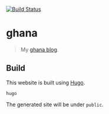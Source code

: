 [![Build Status][build-img]][build-url]

# ghana

> My [ghana blog][site].

## Build

This website is built using [Hugo][hugo].

```shell
hugo
```

The generated site will be under `public`.

[build-img]: https://builds.sr.ht/~janbaudisch/ghana.janbaudisch.de.svg
[build-url]: https://builds.sr.ht/~janbaudisch/ghana.janbaudisch.de
[site]: https://ghana.janbaudisch.de
[hugo]: https://gohugo.io
